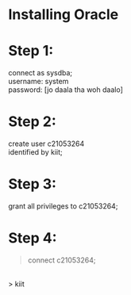 # Installing Oracle

# Step 1:

connect as sysdba; <br>
username: system <br>
password: [jo daala tha woh daalo]

# Step 2:

create user c21053264<br>
identified by kiit;

# Step 3:

grant all privileges to c21053264;

# Step 4:

> connect c21053264;
<br>
> kiit
